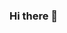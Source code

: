 ### Hi there 👋

<!--
**aqueak/aqueak** is a ✨ _special_ ✨ repository because its `README.md` (this file) appears on your GitHub profile.

Here are some ideas to get you started:

- 🔭 I’m currently working on Data science
- 🌱 I’m currently learning JavaScript
- 📫 How to reach me: pf3ker@gmail.com
![aqueak stats 2](https://github-readme-stats.vercel.app/api?username=aqueak&show_icons=true&theme=radical)
-->
